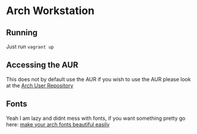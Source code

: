 # Arch Workstation

## Running

Just run ```vagrant up```

## Accessing the AUR

This does not by default use the AUR if you wish to use the AUR please look at the [Arch User Repository](https://wiki.archlinux.org/index.php/Arch_User_Repository)

## Fonts

Yeah I am lazy and didnt mess with fonts, if you want something pretty go here: [make your arch fonts beautiful easily](https://www.reddit.com/r/archlinux/comments/5r5ep8/make_your_arch_fonts_beautiful_easily/)